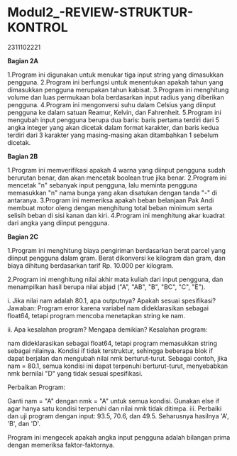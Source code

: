 # Modul2_-REVIEW-STRUKTUR-KONTROL
2311102221

**Bagian 2A**

1.Program ini digunakan untuk menukar tiga input string yang dimasukkan pengguna.
2.Program ini berfungsi untuk menentukan apakah tahun yang dimasukkan pengguna merupakan tahun kabisat.
3.Program ini menghitung volume dan luas permukaan bola berdasarkan input radius yang diberikan pengguna.
4.Program ini mengonversi suhu dalam Celsius yang diinput pengguna ke dalam satuan Reamur, Kelvin, dan Fahrenheit.
5.Program ini mengubah input pengguna berupa dua baris: baris pertama terdiri dari 5 angka integer yang akan dicetak dalam format karakter, dan baris kedua terdiri dari 3 karakter yang masing-masing akan ditambahkan 1 sebelum dicetak.

**Bagian 2B**

1.Program ini memverifikasi apakah 4 warna yang diinput pengguna sudah berurutan benar, dan akan mencetak boolean true jika benar.
2.Program ini mencetak "n" sebanyak input pengguna, lalu meminta pengguna memasukkan "n" nama bunga yang akan disatukan dengan tanda "-" di antaranya.
3.Program ini memeriksa apakah beban belanjaan Pak Andi membuat motor oleng dengan menghitung total beban minimum serta selisih beban di sisi kanan dan kiri.
4.Program ini menghitung akar kuadrat dari angka yang diinput pengguna.

**Bagian 2C**

1.Program ini menghitung biaya pengiriman berdasarkan berat parcel yang diinput pengguna dalam gram. Berat dikonversi ke kilogram dan gram, dan biaya dihitung berdasarkan tarif Rp. 10.000 per kilogram.

2.Program ini menghitung nilai akhir mata kuliah dari input pengguna, dan menampilkan hasil berupa nilai abjad ("A", "AB", "B", "BC", "C", "E").

i. Jika nilai nam adalah 80.1, apa outputnya? Apakah sesuai spesifikasi? Jawaban: Program error karena variabel nam dideklarasikan sebagai float64, tetapi program mencoba menetapkan string ke nam.

ii. Apa kesalahan program? Mengapa demikian? Kesalahan program:

nam dideklarasikan sebagai float64, tetapi program memasukkan string sebagai nilainya.
Kondisi if tidak terstruktur, sehingga beberapa blok if dapat berjalan dan mengubah nilai nmk berturut-turut.
Sebagai contoh, jika nam = 80.1, semua kondisi ini dapat terpenuhi berturut-turut, menyebabkan nmk bernilai "D" yang tidak sesuai spesifikasi.

Perbaikan Program:

Ganti nam = "A" dengan nmk = "A" untuk semua kondisi.
Gunakan else if agar hanya satu kondisi terpenuhi dan nilai nmk tidak ditimpa.
iii. Perbaiki dan uji program dengan input: 93.5, 70.6, dan 49.5. Seharusnya hasilnya 'A', 'B', dan 'D'.

Program ini mengecek apakah angka input pengguna adalah bilangan prima dengan memeriksa faktor-faktornya.
